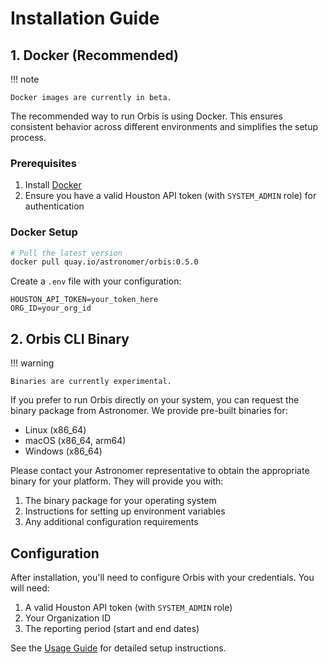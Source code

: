 # Installation Guide

## 1. Docker (Recommended)

!!! note

    Docker images are currently in beta.


The recommended way to run Orbis is using Docker. This ensures consistent behavior across different environments and simplifies the setup process.

### Prerequisites

1. Install [Docker](https://docs.docker.com/get-docker/)
2. Ensure you have a valid Houston API token (with `SYSTEM_ADMIN` role) for authentication

### Docker Setup

```bash
# Pull the latest version
docker pull quay.io/astronomer/orbis:0.5.0
```

Create a `.env` file with your configuration:

```
HOUSTON_API_TOKEN=your_token_here
ORG_ID=your_org_id
```


## 2. Orbis CLI Binary

!!! warning

    Binaries are currently experimental.

If you prefer to run Orbis directly on your system, you can request the binary package from Astronomer. We provide pre-built binaries for:

- Linux (x86_64)
- macOS (x86_64, arm64)
- Windows (x86_64)

Please contact your Astronomer representative to obtain the appropriate binary for your platform. They will provide you with:

1. The binary package for your operating system
2. Instructions for setting up environment variables
3. Any additional configuration requirements

## Configuration

After installation, you'll need to configure Orbis with your credentials. You will need:

1. A valid Houston API token (with `SYSTEM_ADMIN` role)
2. Your Organization ID
3. The reporting period (start and end dates)

See the [Usage Guide](usage/software_usage.md) for detailed setup instructions.

